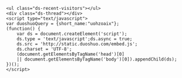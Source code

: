 <!-- Duoshuo Comment BEGIN -->
	<ul class="ds-recent-visitors"></ul>
	<div class="ds-thread"></div>
	<script type="text/javascript">
	var duoshuoQuery = {short_name:"uohzoaix"};
	(function() {
		var ds = document.createElement('script');
		ds.type = 'text/javascript';ds.async = true;
		ds.src = 'http://static.duoshuo.com/embed.js';
		ds.charset = 'UTF-8';
		(document.getElementsByTagName('head')[0] 
		|| document.getElementsByTagName('body')[0]).appendChild(ds);
	})();
	</script>
<!-- Duoshuo Comment END -->